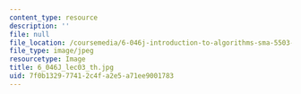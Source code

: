 ```yaml
---
content_type: resource
description: ''
file: null
file_location: /coursemedia/6-046j-introduction-to-algorithms-sma-5503-fall-2005/7f0b132977412c4fa2e5a71ee9001783_6_046J_lec03_th.jpg
file_type: image/jpeg
resourcetype: Image
title: 6_046J_lec03_th.jpg
uid: 7f0b1329-7741-2c4f-a2e5-a71ee9001783
---
```

